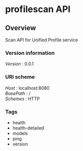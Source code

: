 # profilescan API


<a name="overview"></a>
## Overview
Scan API for Unified Profile service


### Version information
*Version* : 0.0.1


### URI scheme
*Host* : localhost:8080  
*BasePath* : /  
*Schemes* : HTTP


### Tags

* health
* health-detailed
* models
* ping
* version



